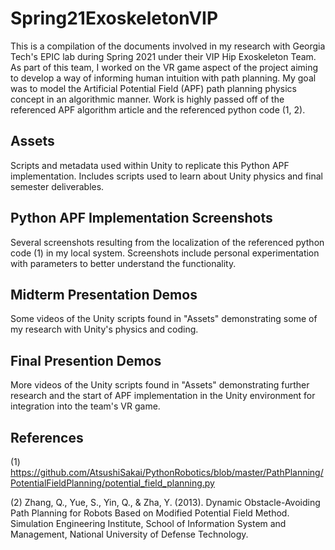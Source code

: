 # Spring21ExoskeletonVIP

This is a compilation of the documents involved in my research with Georgia Tech's EPIC lab during Spring 2021 under their VIP Hip Exoskeleton Team. As part of this team, I worked on the VR game aspect of the project aiming to develop a way of informing human intuition with path planning. My goal was to model the Artificial Potential Field (APF) path planning physics concept in an algorithmic manner. Work is highly passed off of the referenced APF algorithm article and the referenced python code (1, 2).

## Assets
Scripts and metadata used within Unity to replicate this Python APF implementation. Includes scripts used to learn about Unity physics and final semester deliverables.

## Python APF Implementation Screenshots
Several screenshots resulting from the localization of the referenced python code (1) in my local system. Screenshots include personal experimentation with parameters to better understand the functionality.

## Midterm Presentation Demos
Some videos of the Unity scripts found in "Assets" demonstrating some of my research with Unity's physics and coding.

## Final Presention Demos
More videos of the Unity scripts found in "Assets" demonstrating further research and the start of APF implementation in the Unity environment for integration into the team's VR game.

## References
(1) https://github.com/AtsushiSakai/PythonRobotics/blob/master/PathPlanning/PotentialFieldPlanning/potential_field_planning.py

(2) Zhang, Q., Yue, S., Yin, Q., & Zha, Y. (2013). Dynamic Obstacle-Avoiding Path Planning for Robots Based on Modified Potential Field Method. Simulation Engineering Institute, School of Information System and Management, National University of Defense Technology.
